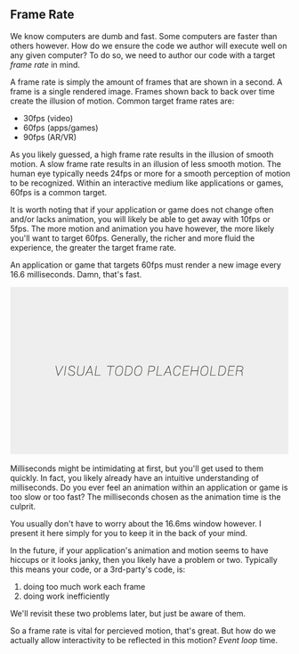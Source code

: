 ## Frame Rate

We know computers are dumb and fast. Some computers are faster than others however. How do we ensure the code we author will execute well on any given computer? To do so, we need to author our code with a target *frame rate* in mind.

A frame rate is simply the amount of frames that are shown in a second. A frame is a single rendered image. Frames shown back to back over time create the illusion of motion. Common target frame rates are:
- 30fps (video)
- 60fps (apps/games)
- 90fps (AR/VR)

As you likely guessed, a high frame rate results in the illusion of smooth motion. A slow frame rate results in an illusion of less smooth motion. The human eye typically needs 24fps or more for a smooth perception of motion to be recognized. Within an interactive medium like applications or games, 60fps is a common target.

It is worth noting that if your application or game does not change often and/or lacks animation, you will likely be able to get away with 10fps or 5fps. The more motion and animation you have however, the more likely you'll want to target 60fps. Generally, the richer and more fluid the experience, the greater the target frame rate.

An application or game that targets 60fps must render a new image every 16.6 milliseconds. Damn, that's fast.

![1 second = 1000 milliseconds so 1000ms/60fps = 16.6ms per frame](../assets/img/visual-todo-placeholder.jpg "1 second = 1000 milliseconds so 1000ms/60fps = 16.6ms per frame")

Milliseconds might be intimidating at first, but you'll get used to them quickly. In fact, you likely already have an intuitive understanding of milliseconds. Do you ever feel an  animation within an application or game is too slow or too fast? The milliseconds chosen as the animation time is the culprit.

You usually don't have to worry about the 16.6ms window however. I present it here simply for you to keep it in the back of your mind.

In the future, if your application's animation and motion seems to have hiccups or it looks janky, then you likely have a problem or two. Typically this means your code, or a 3rd-party's code, is: 
1. doing too much work each frame
2. doing work inefficiently

We'll revisit these two problems later, but just be aware of them.

So a frame rate is vital for percieved motion, that's great. But how do we actually allow interactivity to be reflected in this motion? *Event loop* time.
